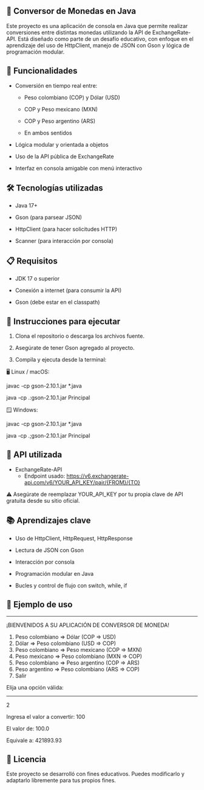 💱 Conversor de Monedas en Java
-
Este proyecto es una aplicación de consola en Java que permite realizar conversiones entre distintas monedas utilizando la API de ExchangeRate-API. Está diseñado como parte de un desafío educativo, con enfoque en el aprendizaje del uso de HttpClient, manejo de JSON con Gson y lógica de programación modular.

🚀 Funcionalidades
-
- Conversión en tiempo real entre:

  - Peso colombiano (COP) y Dólar (USD)

  - COP y Peso mexicano (MXN)

  - COP y Peso argentino (ARS)

  - En ambos sentidos

- Lógica modular y orientada a objetos

- Uso de la API pública de ExchangeRate

- Interfaz en consola amigable con menú interactivo


🛠️ Tecnologías utilizadas
-
- Java 17+

- Gson (para parsear JSON)

- HttpClient (para hacer solicitudes HTTP)

- Scanner (para interacción por consola)


📋 Requisitos
-
- JDK 17 o superior

- Conexión a internet (para consumir la API)

- Gson (debe estar en el classpath)


🔧 Instrucciones para ejecutar
-
1. Clona el repositorio o descarga los archivos fuente.

2. Asegúrate de tener Gson agregado al proyecto.

3. Compila y ejecuta desde la terminal:

🖥️ Linux / macOS:

javac -cp gson-2.10.1.jar *.java

java -cp .:gson-2.10.1.jar Principal

🪟 Windows:

javac -cp gson-2.10.1.jar *.java

java -cp .;gson-2.10.1.jar Principal


📌 API utilizada
-
- ExchangeRate-API 
  - Endpoint usado: https://v6.exchangerate-api.com/v6/YOUR_API_KEY/pair/{FROM}/{TO}

⚠️ Asegúrate de reemplazar YOUR_API_KEY por tu propia clave de API gratuita desde su sitio oficial.


📚 Aprendizajes clave
-
- Uso de HttpClient, HttpRequest, HttpResponse

- Lectura de JSON con Gson

- Interacción por consola

- Programación modular en Java

- Bucles y control de flujo con switch, while, if


📌 Ejemplo de uso
-
***********************************************************

¡BIENVENIDOS A SU APLICACIÓN DE CONVERSOR DE MONEDA!

1) Peso colombiano => Dólar (COP => USD)
2) Dólar => Peso colombiano (USD => COP)
3) Peso colombiano => Peso mexicano (COP => MXN)
4) Peso mexicano => Peso colombiano (MXN => COP)
5) Peso colombiano => Peso argentino (COP => ARS)
6) Peso argentino => Peso colombiano (ARS => COP)
7) Salir

Elija una opción válida:

***********************************************************

2

Ingresa el valor a convertir:
100

El valor de: 100.0

Equivale a: 421893.93

📃 Licencia
-
Este proyecto se desarrolló con fines educativos. Puedes modificarlo y adaptarlo libremente para tus propios fines.